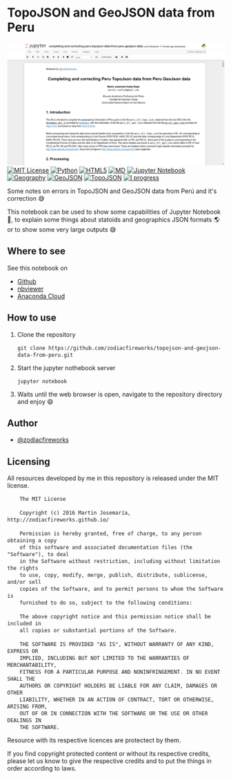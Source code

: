 # TopoJSON and GeoJSON data from Peru

[![Preview](./banner.png)][1]
[![MIT License][2]][1] [![Python][3]][1] [![HTML5][4]][1] [![MD][5]][1] [![Jupyter Notebook][6]][1] [![Geography][7]][1] [![GeoJSON][8]][1] [![TopoJSON][9]][1] [![I progress][10]][1]


Some notes on errors in TopoJSON and GeoJSON data from Perú and it's correction :sweat_smile:

This notebook can be used to show some capabilities of Jupyter Notebook :snake:, to explain some things about statoids and geographics JSON formats :earth_americas: or to show some very large outputs :sweat_smile:

## Where to see

See this notebook on

* [Github](https://goo.gl/uI5QaU)
* [nbviewer](https://goo.gl/I6XLvK)
* [Anaconda Cloud](https://goo.gl/JYhE2y)

## How to use

1. Clone the repository
    ```
    git clone https://github.com/zodiacfireworks/topojson-and-geojson-data-from-peru.git
    ```

2. Start the jupyter nothebook server
    ```
    jupyter notebook
    ```

3. Waits until the web browser is open, navigate to the repository directory and enjoy :smile:

## Author

* [@zodiacfireworks](https://github.com/zodiacfireworks)

## Licensing

All resources developed by me in this repository is released under the MIT license.

```text
    The MIT License

    Copyright (c) 2016 Martin Josemaría, http://zodiacfireworks.github.io/

    Permission is hereby granted, free of charge, to any person obtaining a copy
    of this software and associated documentation files (the "Software"), to deal
    in the Software without restriction, including without limitation the rights
    to use, copy, modify, merge, publish, distribute, sublicense, and/or sell
    copies of the Software, and to permit persons to whom the Software is
    furnished to do so, subject to the following conditions:

    The above copyright notice and this permission notice shall be included in
    all copies or substantial portions of the Software.

    THE SOFTWARE IS PROVIDED "AS IS", WITHOUT WARRANTY OF ANY KIND, EXPRESS OR
    IMPLIED, INCLUDING BUT NOT LIMITED TO THE WARRANTIES OF MERCHANTABILITY,
    FITNESS FOR A PARTICULAR PURPOSE AND NONINFRINGEMENT. IN NO EVENT SHALL THE
    AUTHORS OR COPYRIGHT HOLDERS BE LIABLE FOR ANY CLAIM, DAMAGES OR OTHER
    LIABILITY, WHETHER IN AN ACTION OF CONTRACT, TORT OR OTHERWISE, ARISING FROM,
    OUT OF OR IN CONNECTION WITH THE SOFTWARE OR THE USE OR OTHER DEALINGS IN
    THE SOFTWARE.
```

Resource with its respective licences are protectect by them.

If you find copyright protected content or without its respective credits,
please let us know to give the respective credits and to put the things in
order according to laws.

[1]: git@github.com:zodiacfireworks/meteorological-faker.git
[2]: https://img.shields.io/badge/License-MIT-blue.svg?maxAge=2592000&style=flat-square
[3]: https://img.shields.io/badge/Language-Python-green.svg?maxAge=2592000&style=flat-square
[4]: https://img.shields.io/badge/Language-HTML5-orange.svg?maxAge=2592000&style=flat-square
[5]: https://img.shields.io/badge/Language-Markdown-lightgrey.svg?maxAge=2592000&style=flat-square
[6]: https://img.shields.io/badge/Tool-Jupyter%20Notebook-orange.svg?maxAge=2592000&style=flat-square
[7]: https://img.shields.io/badge/Topic-Geography-green.svg?maxAge=2592000&style=flat-square
[8]: https://img.shields.io/badge/Topic-GeoJSON-green.svg?maxAge=2592000&style=flat-square
[9]: https://img.shields.io/badge/Topic-TopoJSON-green.svg?maxAge=2592000&style=flat-square
[10]: https://img.shields.io/badge/Status-In%20progress-red.svg?maxAge=2592000&style=flat-square
